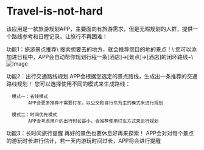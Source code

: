 # Travel-is-not-hard
该应用是一款旅游规划APP，主要面向有旅游需求，但是无暇规划的人群，提供一个路线参考和日程记录，让旅行不再困难！

功能1：旅游景点推荐\\
      搜索想要去的地方，就会推荐您目的地的景点！\\
      您可以添加进日程中，APP会自动帮你规划行程一条[酒店]->[景点]->[酒店]的闭环路线~\\
      ![image](https://github.com/Merealtea/Travel-is-not-hard/blob/main/AppShow/SearchScene.gif)
      
功能2：出行交通路线规划
      APP会根据您选定的景点路线，生成出一条推荐的交通路线规划！
      您可以选择使用不同的模式来生成路线：
      
      模式一：省钱模式
            APP会更多推荐不需要打车，以公交和自行车为主的模式来进行规划
            
      模式二：时间优先模式
            APP会考虑用户的出行时长最小，会推荐使用打车方式来进行规划
功能3：长时间旅行提醒
      再好的景色也要休息好再来探索！
      APP会对对每个景点的游玩时长进行估计，若一天内游玩时间过长，APP将会进行提醒
      

